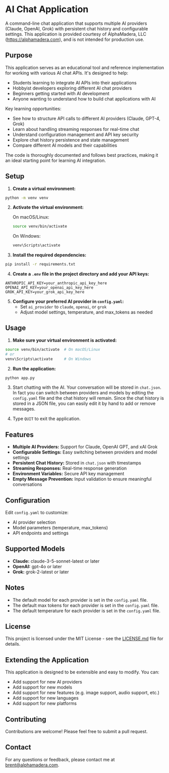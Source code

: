 # AI Chat Application

A command-line chat application that supports multiple AI providers (Claude, OpenAI, Grok) with persistent chat history and configurable settings. This application is provided courtesy of AlphaMadera, LLC (https://alphamadera.com), and is not intended for production use.

## Purpose

This application serves as an educational tool and reference implementation for working with various AI chat APIs. It's designed to help:

- Students learning to integrate AI APIs into their applications
- Hobbyist developers exploring different AI chat providers
- Beginners getting started with AI development
- Anyone wanting to understand how to build chat applications with AI

Key learning opportunities:

- See how to structure API calls to different AI providers (Claude, GPT-4, Grok)
- Learn about handling streaming responses for real-time chat
- Understand configuration management and API key security
- Explore chat history persistence and state management
- Compare different AI models and their capabilities

The code is thoroughly documented and follows best practices, making it an ideal starting point for learning AI integration.

## Setup

1. **Create a virtual environment:**
```bash
python -m venv venv
```

2. **Activate the virtual environment:**

   On macOS/Linux:
   ```bash
   source venv/bin/activate
   ```

   On Windows:
   ```bash
   venv\Scripts\activate
   ```

3. **Install the required dependencies:**
```bash
pip install -r requirements.txt
```

4. **Create a `.env` file in the project directory and add your API keys:**
```
ANTHROPIC_API_KEY=your_anthropic_api_key_here
OPENAI_API_KEY=your_openai_api_key_here
GROK_API_KEY=your_grok_api_key_here
```

5. **Configure your preferred AI provider in `config.yaml`:**
   - Set `ai_provider` to `claude`, `openai`, or `grok`
   - Adjust model settings, temperature, and max_tokens as needed

## Usage

1. **Make sure your virtual environment is activated:**
```bash
source venv/bin/activate  # On macOS/Linux
# or
venv\Scripts\activate     # On Windows
```

2. **Run the application:**
```bash
python app.py
```

3. Start chatting with the AI. Your conversation will be stored in `chat.json`. In fact you can switch between providers and models by editing the `config.yaml` file and the chat history will remain. Since the chat history is stored in a JSON file, you can easily edit it by hand to add or remove messages.

4. Type `QUIT` to exit the application.

## Features

- **Multiple AI Providers:** Support for Claude, OpenAI GPT, and xAI Grok
- **Configurable Settings:** Easy switching between providers and model settings
- **Persistent Chat History:** Stored in `chat.json` with timestamps
- **Streaming Responses:** Real-time response generation
- **Environment Variables:** Secure API key management
- **Empty Message Prevention:** Input validation to ensure meaningful conversations

## Configuration

Edit `config.yaml` to customize:
- AI provider selection
- Model parameters (temperature, max_tokens)
- API endpoints and settings

## Supported Models

- **Claude:** claude-3-5-sonnet-latest or later
- **OpenAI:** gpt-4o or later
- **Grok:** grok-2-latest or later

## Notes

- The default model for each provider is set in the `config.yaml` file.
- The default max tokens for each provider is set in the `config.yaml` file.
- The default temperature for each provider is set in the `config.yaml` file.

## License

This project is licensed under the MIT License - see the [LICENSE.md](LICENSE.md) file for details.

## Extending the Application

This application is designed to be extensible and easy to modify. You can:

- Add support for new AI providers
- Add support for new models
- Add support for new features (e.g. image support, audio support, etc.)
- Add support for new languages
- Add support for new platforms

## Contributing

Contributions are welcome! Please feel free to submit a pull request.

## Contact

For any questions or feedback, please contact me at [brent@alphamadera.com](mailto:brent@alphamadera.com).